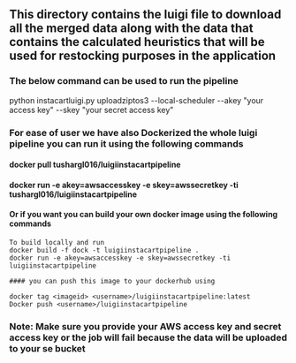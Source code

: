 ## This directory contains the luigi file to download all the merged data along with the data that contains the calculated heuristics that will be used for restocking purposes in the application

### The below command can be used to run the pipeline

python instacartluigi.py uploadziptos3 --local-scheduler --akey "your access key" --skey "your secret access key"

### For ease of user we have also Dockerized the whole luigi pipeline you can run it using the following commands

####  docker pull tushargl016/luigiinstacartpipeline
####  docker run -e akey=awsaccesskey -e skey=awssecretkey  -ti tushargl016/luigiinstacartpipeline

#### Or if you want you can build your own docker image using the following commands
    To build locally and run
    docker build -f dock -t luigiinstacartpipeline .
    docker run -e akey=awsaccesskey -e skey=awssecretkey -ti luigiinstacartpipeline
    
    #### you can push this image to your dockerhub using 
    
    docker tag <imageid> <username>/luigiinstacartpipeline:latest
    Docker push <username>/luigiinstacartpipeline
    
### Note: Make sure you provide your AWS access key and secret access key or the job will fail because the data will be uploaded to your se bucket
